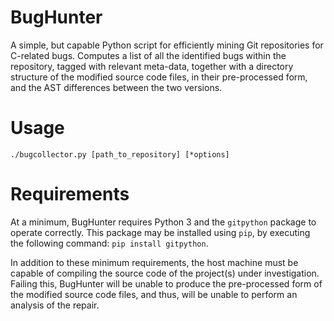 # BugHunter

A simple, but capable Python script for efficiently mining Git repositories
for C-related bugs. Computes a list of all the identified bugs within the
repository, tagged with relevant meta-data, together with a directory
structure of the modified source code files, in their pre-processed form,
and the AST differences between the two versions.

Usage
============

```
./bugcollector.py [path_to_repository] [*options]
```

Requirements
============

At a minimum, BugHunter requires Python 3 and the `gitpython` package to operate
correctly. This package may be installed using `pip`, by executing the following
command: `pip install gitpython`.

In addition to these minimum requirements, the host machine must be capable of
compiling the source code of the project(s) under investigation. Failing this,
BugHunter will be unable to produce the pre-processed form of the modified
source code files, and thus, will be unable to perform an analysis of the
repair.
